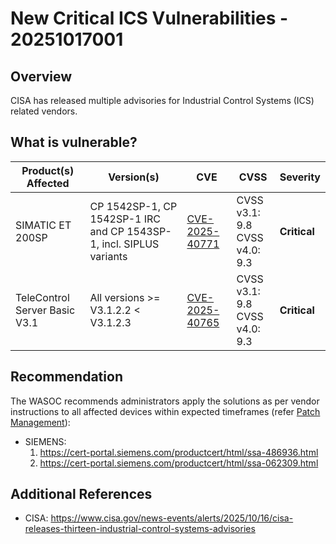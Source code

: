 # New Critical ICS Vulnerabilities - 20251017001

## Overview

CISA has released multiple advisories for Industrial Control Systems (ICS) related vendors.

## What is vulnerable?

| Product(s) Affected | Version(s) | CVE                                                                                                                                      | CVSS        | Severity                                                       |
| ------------------- | ---------- | ---------------------------------------------------------------------------------------------------------------------------------------- | ------------ | -------------------------------------------------------------- |
| SIMATIC ET 200SP     | CP 1542SP-1, CP 1542SP-1 IRC and CP 1543SP-1, incl. SIPLUS variants    | [CVE-2025-40771](https://nvd.nist.gov/vuln/detail/CVE-2025-40771)                                                                        | CVSS v3.1:	9.8 <br> CVSS v4.0:	9.3  | **Critical**                                   |
| TeleControl Server Basic V3.1      |  All versions >= V3.1.2.2 < V3.1.2.3   | [CVE-2025-40765](https://nvd.nist.gov/vuln/detail/CVE-2025-40765)  | CVSS v3.1:	9.8 <br> CVSS v4.0: 9.3 | **Critical** |


## Recommendation

The WASOC recommends administrators apply the solutions as per vendor instructions to all affected devices within expected timeframes (refer [Patch Management](../guidelines/patch-management.md)):

- SIEMENS: <ol><li><https://cert-portal.siemens.com/productcert/html/ssa-486936.html> </li><li> <https://cert-portal.siemens.com/productcert/html/ssa-062309.html> </li></ol>

## Additional References

- CISA: <https://www.cisa.gov/news-events/alerts/2025/10/16/cisa-releases-thirteen-industrial-control-systems-advisories>
